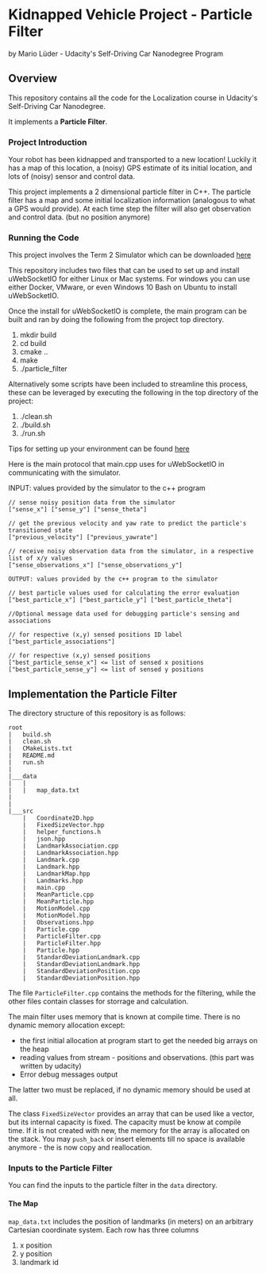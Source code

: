 # Kidnapped Vehicle Project - Particle Filter
by Mario Lüder - Udacity's Self-Driving Car Nanodegree Program

## Overview

This repository contains all the code for the Localization course in Udacity's Self-Driving Car Nanodegree.

It implements a **Particle Filter**.

### Project Introduction
Your robot has been kidnapped and transported to a new location! Luckily it has a map of this location, a (noisy) GPS estimate of its initial location, and lots of (noisy) sensor and control data.

This project implements a 2 dimensional particle filter in C++. The particle filter has a map and some initial localization information (analogous to what a GPS would provide). At each time step the filter will also get observation and control data. (but no position anymore)

### Running the Code
This project involves the Term 2 Simulator which can be downloaded [here](https://github.com/udacity/self-driving-car-sim/releases)

This repository includes two files that can be used to set up and install uWebSocketIO for either Linux or Mac systems. For windows you can use either Docker, VMware, or even Windows 10 Bash on Ubuntu to install uWebSocketIO.

Once the install for uWebSocketIO is complete, the main program can be built and ran by doing the following from the project top directory.

1. mkdir build
2. cd build
3. cmake ..
4. make
5. ./particle_filter

Alternatively some scripts have been included to streamline this process, these can be leveraged by executing the following in the top directory of the project:

1. ./clean.sh
2. ./build.sh
3. ./run.sh

Tips for setting up your environment can be found [here](https://classroom.udacity.com/nanodegrees/nd013/parts/40f38239-66b6-46ec-ae68-03afd8a601c8/modules/0949fca6-b379-42af-a919-ee50aa304e6a/lessons/f758c44c-5e40-4e01-93b5-1a82aa4e044f/concepts/23d376c7-0195-4276-bdf0-e02f1f3c665d)

Here is the main protocol that main.cpp uses for uWebSocketIO in communicating with the simulator.

INPUT: values provided by the simulator to the c++ program

```
// sense noisy position data from the simulator
["sense_x"] ["sense_y"] ["sense_theta"]

// get the previous velocity and yaw rate to predict the particle's transitioned state
["previous_velocity"] ["previous_yawrate"]

// receive noisy observation data from the simulator, in a respective list of x/y values
["sense_observations_x"] ["sense_observations_y"]

OUTPUT: values provided by the c++ program to the simulator

// best particle values used for calculating the error evaluation
["best_particle_x"] ["best_particle_y"] ["best_particle_theta"]

//Optional message data used for debugging particle's sensing and associations

// for respective (x,y) sensed positions ID label
["best_particle_associations"]

// for respective (x,y) sensed positions
["best_particle_sense_x"] <= list of sensed x positions
["best_particle_sense_y"] <= list of sensed y positions
```

## Implementation the Particle Filter
The directory structure of this repository is as follows:

```
root
|   build.sh
|   clean.sh
|   CMakeLists.txt
|   README.md
|   run.sh
|
|___data
|   |   
|   |   map_data.txt
|   
|   
|___src
    |   Coordinate2D.hpp
    |   FixedSizeVector.hpp
    |   helper_functions.h
    |   json.hpp
    |   LandmarkAssociation.cpp
    |   LandmarkAssociation.hpp
    |   Landmark.cpp
    |   Landmark.hpp
    |   LandmarkMap.hpp
    |   Landmarks.hpp
    |   main.cpp
    |   MeanParticle.cpp
    |   MeanParticle.hpp
    |   MotionModel.cpp
    |   MotionModel.hpp
    |   Observations.hpp
    |   Particle.cpp
    |   ParticleFilter.cpp
    |   ParticleFilter.hpp
    |   Particle.hpp
    |   StandardDeviationLandmark.cpp
    |   StandardDeviationLandmark.hpp
    |   StandardDeviationPosition.cpp
    |   StandardDeviationPosition.hpp
```

The file `ParticleFilter.cpp` contains the methods for the filtering, while the other files contain classes for storrage and calculation.

The main filter uses memory that is known at compile time. There is no dynamic memory allocation except:
* the first initial allocation at program start to get the needed big arrays on the heap
* reading values from stream - positions and observations. (this part was written by udacity)
* Error debug messages output

The latter two must be replaced, if no dynamic memory should be used at all.

The class `FixedSizeVector` provides an array that can be used like a vector, but its internal capacity is fixed. The capacity must be know at compile time. If it is not created with new, the memory for the array is allocated on the stack. You may `push_back` or insert elements till no space is available anymore - the is now copy and reallocation.

### Inputs to the Particle Filter
You can find the inputs to the particle filter in the `data` directory.

#### The Map
`map_data.txt` includes the position of landmarks (in meters) on an arbitrary Cartesian coordinate system. Each row has three columns
1. x position
2. y position
3. landmark id